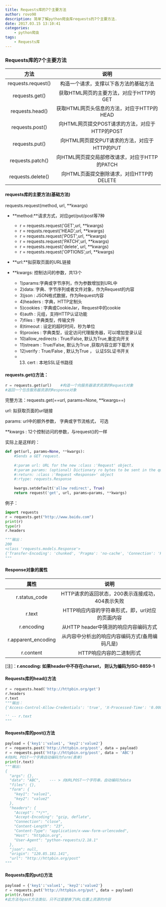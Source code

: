 ```yaml
---
title: Requests库的7个主要方法
author: rovo98
description: 简单了解python爬虫库requests的7个主要方法.
date: 2017.03.15 13:10:41
categories:
    - python爬虫
tags:
    - Requests库
---
```


### Requests库的7个主要方法

|         方法         |               说明                |
| :----------------: | :-----------------------------: |
| requests.request() |       构造一个请求，支撑以下各方法的基础方法       |
|   requests.get()   |    获取HTML网页的主要方法，对应于HTTP的GET    |
|  requests.head()   |   获取HTML网页头信息的方法，对应于HTTP的HEAD   |
|  requests.post()   | 向HTML网页提交POST请求的方法，对应于HTTP的POST |
|   requests.put()   |  向HTML网页提交PUT请求的方法，对应于HTTP的PUT  |
|  requests.patch()  |  向HTML网页提交局部修改请求，对应于HTTP的PATCH  |
| requests.delete()  |   向HTML页面提交删除请求，对应HTTP的DELETE   |

#### requests库的主要方法(基础方法)

requests.request(method, url, **kwargs)

- **method:**请求方式，对应get/put/post等7种
  - r = requests.request('GET',url, **kwargs)
  - r = requsts.request('HEAD',url, **kwargs)
  - r = requests.request('POST',url, **kwargs)
  - r = requests.request('PATCH',url, **kwargs)
  - r = requests.request('delete', url, **kwargs)
  - r = requests.request('OPTIONS',url, **kwargs)


- **url:**拟获取页面的URL链接
- **kwargs: 控制访问的参数，共13个
  - 1)params:字典或字节序列，作为参数增加到URL中
  - 2)data: 字典、字节序列或者文件对象，作为Request的内容
  - 3)json : JSON格式数据，作为Request内容
  - 4)headers : 字典，HTTP定制头
  - 5)cookies : 字典或CookieJar，Request中的cookie
  - 6)auth : 元组，支持HTTP认证功能
  - 7)files : 字典类型，传输文件
  - 8)timeout : 设定的超时时间，秒为单位
  - 9)proxies : 字典类型，设定访问代理服务器，可以增加登录认证
  - 10)allow_redirects : True/False, 默认为True,重定向开关
  - 11)stream : True/False, 默认为True ,获取内容立即下载开关
  - 12)verify : True/False , 默认为True ， 认证SSL证书开关
  - 13) cert : 本地SSL证书路径
#### requests.get()方法：

```python
r = requests.get(url)    #构造一个向服务器请求资源的Request对象
#返回一个包含服务器资源的Response对象
```

完整方法：requests.get(==url, params=None, **kwargs==)

url: 拟获取页面的url链接

 params: url中的额外参数， 字典或字节流格式， 可选

**kwargs : 12个控制访问的参数，与request()的一样

实际上是这样的：

```python
def get(url, params=None, **kwargs):
    #Sends a GET request.
    
    #:param url: URL for the new :class :'Request' object.
    #:param params: (optional) Dictionary ro bytes to be sent in the query
    #:return: :class :'Request <Response>' object
    #:rtype: requests.Response
    
    kwargs.setdefault('allow redirect', True)
    return request('get', url, params=params, **kwargs)
```

例子：

```python
import requests
r = requests.get("http://www.baidu.com")
print(r)
type(r)
r.headers

"""输出：
200
<class 'requests.models.Response'>
{'Transfer-Encoding': 'chunked', 'Pragma': 'no-cache', 'Connection': 'Keep-Alive', 'Last-Modified': 'Mon, 23 Jan 2017 13:27:52 GMT', 'Cache-Control': 'private, no-cache, no-store, proxy-revalidate, no-transform', 'Server': 'bfe/1.0.8.18', 'Set-Cookie': 'BDORZ=27315; max-age=86400; domain=.baidu.com; path=/', 'Content-Encoding': 'gzip', 'Date': 'Sat, 15 Jul 2017 13:27:01 GMT', 'Content-Type': 'text/html'}
"""
```

#### Response对象的属性

|         属性          |              说明               |
| :-----------------: | :---------------------------: |
|    r.status_code    | HTTP请求的返回状态，200表示连接成功，404表示失败 |
|       r.text        |  HTTP响应内容的字符串形式，即，url对应的页面内容  |
|     r.encoding      |   从HTTP header中猜测的响应内容编码方式    |
| r.apparent_encoding |   从内容中分析出的响应内容编码方式(备用编码凡是)    |
|      r.content      |        HTTP响应内容的二进制形式         |

[注]：**r.encoding: 如果header中不存在charset， 则认为编码为ISO-8859-1**

#### Requests库的head()方法

```python
r = requests.head('http://httpbin.org/get')
r.headers
r.text
"""输出：
{'Access-Control-Allow-Credentials': 'true', 'X-Processed-Time': '0.000805139541626', 'Via': '1.1 vegur', 'Access-Control-Allow-Origin': '*', 'X-Powered-By': 'Flask', 'Content-Length': '267', 'Server': 'meinheld/0.6.1', 'Content-Type': 'application/json', 'Date': 'Sat, 15 Jul 2017 14:23:41 GMT', 'Connection': 'keep-alive'}

'' -- r.text
"""
```

#### Requests库的post()方法

```python
payload = {'key1':'value1', 'key2':'value2'}
r = requests.post('http://httpbin.org/post', data = payload)
r = requests.post('http://httpbin.org/post', data = 'ABC')
#向URL POST一个字典自动编码为form(表单)
print(r.text)
"""输出:
{
  "args": {}, 
  "data": "ABC",    --- > 向URLPOST一个字符串，自动编码为data
  "files": {}, 
  "form": {
    "key1": "value1", 
    "key2": "value2"
  }, 
  "headers": {
    "Accept": "*/*", 
    "Accept-Encoding": "gzip, deflate", 
    "Connection": "close", 
    "Content-Length": "23", 
    "Content-Type": "application/x-www-form-urlencoded", 
    "Host": "httpbin.org", 
    "User-Agent": "python-requests/2.18.1"
  }, 
  "json": null, 
  "origin": "120.85.181.141", 
  "url": "http://httpbin.org/post"
"""
```

#### Requests库的put()方法

```python
payload = {'key1':'value1', 'key2':'value2'}
r = requests.put('http://httpbin.org/put', data = payload)
print(r.text)
#此方法与post方法类似，只不过是替换了URL位置上资源的内容
```

